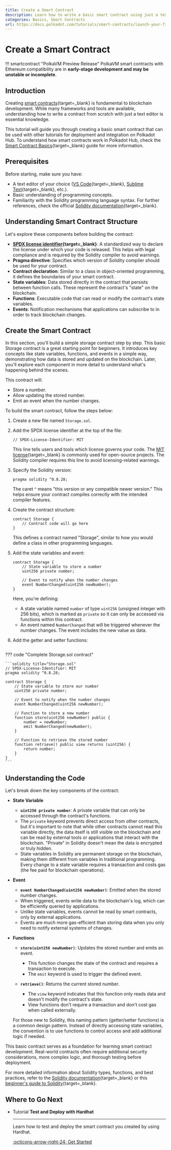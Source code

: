 ```yaml
---
title: Create a Smart Contract
description: Learn how to write a basic smart contract using just a text editor. This guide covers creating and preparing a contract for deployment on Polkadot Hub.
categories: Basics, Smart Contracts
url: https://docs.polkadot.com/tutorials/smart-contracts/launch-your-first-project/create-contracts/
---
```


# Create a Smart Contract

!!! smartcontract "PolkaVM Preview Release"
    PolkaVM smart contracts with Ethereum compatibility are in **early-stage development and may be unstable or incomplete**.
## Introduction

Creating [smart contracts](/smart-contracts/get-started/){target=\_blank} is fundamental to blockchain development. While many frameworks and tools are available, understanding how to write a contract from scratch with just a text editor is essential knowledge.

This tutorial will guide you through creating a basic smart contract that can be used with other tutorials for deployment and integration on Polkadot Hub. To understand how smart contracts work in Polkadot Hub, check the [Smart Contract Basics](/polkadot-protocol/smart-contract-basics/){target=\_blank} guide for more information.

## Prerequisites

Before starting, make sure you have:

- A text editor of your choice ([VS Code](https://code.visualstudio.com/){target=\_blank}, [Sublime Text](https://www.sublimetext.com/){target=\_blank}, etc.).
- Basic understanding of programming concepts.
- Familiarity with the Solidity programming language syntax. For further references, check the official [Solidity documentation](https://docs.soliditylang.org/en/latest/){target=\_blank}.

## Understanding Smart Contract Structure

Let's explore these components before building the contract:

- **[SPDX license identifier](https://docs.soliditylang.org/en/v0.6.8/layout-of-source-files.html){target=\_blank}**: A standardized way to declare the license under which your code is released. This helps with legal compliance and is required by the Solidity compiler to avoid warnings.
- **Pragma directive**: Specifies which version of Solidity compiler should be used for your contract.
- **Contract declaration**: Similar to a class in object-oriented programming, it defines the boundaries of your smart contract.
- **State variables**: Data stored directly in the contract that persists between function calls. These represent the contract's "state" on the blockchain.
- **Functions**: Executable code that can read or modify the contract's state variables.
- **Events**: Notification mechanisms that applications can subscribe to in order to track blockchain changes.

## Create the Smart Contract

In this section, you'll build a simple storage contract step by step. This basic Storage contract is a great starting point for beginners. It introduces key concepts like state variables, functions, and events in a simple way, demonstrating how data is stored and updated on the blockchain. Later, you'll explore each component in more detail to understand what's happening behind the scenes.

This contract will:

- Store a number.
- Allow updating the stored number.
- Emit an event when the number changes.

To build the smart contract, follow the steps below:

1. Create a new file named `Storage.sol`.

2. Add the SPDX license identifier at the top of the file:

    ```solidity
    // SPDX-License-Identifier: MIT
    ```

    This line tells users and tools which license governs your code. The [MIT license](https://opensource.org/license/mit){target=\_blank} is commonly used for open-source projects. The Solidity compiler requires this line to avoid licensing-related warnings.

3. Specify the Solidity version:

    ```solidity
    pragma solidity ^0.8.28;
    ```

    The caret `^` means "this version or any compatible newer version." This helps ensure your contract compiles correctly with the intended compiler features.

4. Create the contract structure:

    ```solidity
    contract Storage {
        // Contract code will go here
    }
    ```

    This defines a contract named "Storage", similar to how you would define a class in other programming languages.

5. Add the state variables and event:

    ```solidity
    contract Storage {
        // State variable to store a number
        uint256 private number;
        
        // Event to notify when the number changes
        event NumberChanged(uint256 newNumber);
    }
    ```

    Here, you're defining:

    - A state variable named `number` of type `uint256` (unsigned integer with 256 bits), which is marked as `private` so it can only be accessed via functions within this contract.
    - An event named `NumberChanged` that will be triggered whenever the number changes. The event includes the new value as data.

6. Add the getter and setter functions:

    ```solidity
    
    ```

??? code "Complete Storage.sol contract"

    ```solidity title="Storage.sol"
    // SPDX-License-Identifier: MIT
    pragma solidity ^0.8.28;

    contract Storage {
        // State variable to store our number
        uint256 private number;

        // Event to notify when the number changes
        event NumberChanged(uint256 newNumber);

        // Function to store a new number
        function store(uint256 newNumber) public {
            number = newNumber;
            emit NumberChanged(newNumber);
        }

        // Function to retrieve the stored number
        function retrieve() public view returns (uint256) {
            return number;
        }
    }
    ```

## Understanding the Code

Let's break down the key components of the contract:

- **State Variable**

    - **`uint256 private number`**: A private variable that can only be accessed through the contract's functions.
    - The `private` keyword prevents direct access from other contracts, but it's important to note that while other contracts cannot read this variable directly, the data itself is still visible on the blockchain and can be read by external tools or applications that interact with the blockchain. "Private" in Solidity doesn't mean the data is encrypted or truly hidden.
    - State variables in Solidity are permanent storage on the blockchain, making them different from variables in traditional programming. Every change to a state variable requires a transaction and costs gas (the fee paid for blockchain operations).

- **Event**

    - **`event NumberChanged(uint256 newNumber)`**: Emitted when the stored number changes.
    - When triggered, events write data to the blockchain's log, which can be efficiently queried by applications.
    - Unlike state variables, events cannot be read by smart contracts, only by external applications.
    - Events are much more gas-efficient than storing data when you only need to notify external systems of changes.

- **Functions**

    - **`store(uint256 newNumber)`**: Updates the stored number and emits an event.
        - This function changes the state of the contract and requires a transaction to execute.
        - The `emit` keyword is used to trigger the defined event.

    - **`retrieve()`**: Returns the current stored number.
        - The `view` keyword indicates that this function only reads data and doesn't modify the contract's state.
        - View functions don't require a transaction and don't cost gas when called externally.

    For those new to Solidity, this naming pattern (getter/setter functions) is a common design pattern. Instead of directly accessing state variables, the convention is to use functions to control access and add additional logic if needed.

This basic contract serves as a foundation for learning smart contract development. Real-world contracts often require additional security considerations, more complex logic, and thorough testing before deployment.

For more detailed information about Solidity types, functions, and best practices, refer to the [Solidity documentation](https://docs.soliditylang.org/en/latest/){target=\_blank} or this [beginner's guide to Solidity](https://www.tutorialspoint.com/solidity/index.htm){target=\_blank}.

## Where to Go Next


<div class="grid cards" markdown>

-   <span class="badge tutorial">Tutorial</span> __Test and Deploy with Hardhat__

    ---

    Learn how to test and deploy the smart contract you created by using Hardhat.

    [:octicons-arrow-right-24: Get Started](/tutorials/smart-contracts/launch-your-first-project/test-and-deploy-with-hardhat/)

</div>
